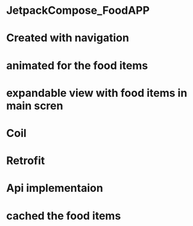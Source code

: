 # JetpackCompose_FoodAPP
# Created with navigation
# animated for the food items 
# expandable view with food items in main scren
# Coil
# Retrofit
# Api implementaion 
# cached the food items
#
